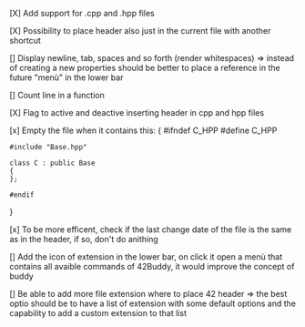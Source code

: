 [X] Add support for .cpp and .hpp files

[X] Possibility to place header also just in the current file with another shortcut

[] Display newline, tab, spaces and so forth (render whitespaces)
	=> instead of creating a new properties should be better to place a reference in the future "menù" in the lower bar

[] Count line in a function

[X] Flag to active and deactive inserting header in cpp and hpp files

[x] Empty the file when it contains this:
{
	#ifndef C_HPP
	#define C_HPP

	#include "Base.hpp"

	class C : public Base
	{
	};

	#endif
}

[x] To be more efficent, check if the last change date of the file is the same as in the header, if so, don't do anithing 

[] Add the icon of extension in the lower bar, on click it open a menù that contains all avaible commands of 42Buddy, it would improve the concept of buddy

[] Be able to add more file extension where to place 42 header
	=> the best optio should be to have a list of extension with some default options
		and the capability to add a custom extension to that list